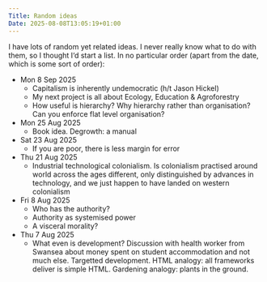 ```yaml
---
Title: Random ideas
Date: 2025-08-08T13:05:19+01:00
---
```

I have lots of random yet related ideas. I never really know what to do with them, so I thought I‘d start a list. In no particular order (apart from the date, which is some sort of order):
- Mon  8 Sep 2025
	- Capitalism is inherently undemocratic (h/t Jason Hickel)
	- My next project is all about Ecology, Education & Agroforestry
	- How useful is hierarchy? Why hierarchy rather than organisation? Can you enforce flat level organisation?
- Mon 25 Aug 2025
	- Book idea. Degrowth: a manual
- Sat 23 Aug 2025
	- If you are poor, there is less margin for error
- Thu 21 Aug 2025
	- Industrial technological colonialism. Is colonialism practised around world across the ages different, only distinguished by advances in technology, and we just happen to have landed on western colonialism
- Fri 8 Aug 2025
	- Who has the authority?
	- Authority as systemised power
	- A visceral morality?
- Thu 7 Aug 2025
	- What even is development? Discussion with health worker from Swansea about money spent on student accommodation and not much else. Targetted development. HTML analogy: all frameworks deliver is simple HTML. Gardening analogy: plants in the ground.
